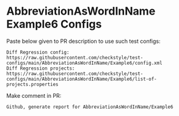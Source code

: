 # AbbreviationAsWordInName Example6 Configs
Paste below given to PR description to use such test configs:
```
Diff Regression config: https://raw.githubusercontent.com/checkstyle/test-configs/main/AbbreviationAsWordInName/Example6/config.xml
Diff Regression projects: https://raw.githubusercontent.com/checkstyle/test-configs/main/AbbreviationAsWordInName/Example6/list-of-projects.properties
```
Make comment in PR:
```
Github, generate report for AbbreviationAsWordInName/Example6
```
